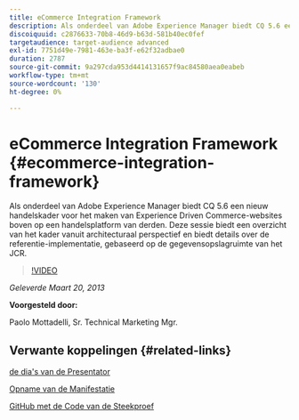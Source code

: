 ```yaml
---
title: eCommerce Integration Framework
description: Als onderdeel van Adobe Experience Manager biedt CQ 5.6 een nieuw Commerce Framework voor het maken van Experience Driven Commerce-websites boven op een handelsplatform van derden. Deze sessie biedt een overzicht van het framework vanuit architecturaal perspectief en biedt een aantal details over de referentie-implementatie, gebaseerd op de gegevensopslagruimte van het JCR.
discoiquuid: c2876633-70b8-46d9-b63d-581b40ec0fef
targetaudience: target-audience advanced
exl-id: 7751d49e-7981-463e-ba3f-e62f32adbae0
duration: 2787
source-git-commit: 9a297cda953d4414131657f9ac84580aea0eabeb
workflow-type: tm+mt
source-wordcount: '130'
ht-degree: 0%

---
```


# eCommerce Integration Framework {#ecommerce-integration-framework}

Als onderdeel van Adobe Experience Manager biedt CQ 5.6 een nieuw handelskader voor het maken van Experience Driven Commerce-websites boven op een handelsplatform van derden. Deze sessie biedt een overzicht van het kader vanuit architecturaal perspectief en biedt details over de referentie-implementatie, gebaseerd op de gegevensopslagruimte van het JCR.

>[!VIDEO](https://video.tv.adobe.com/v/19577/?quality=9)

*Geleverde Maart 20, 2013*

**Voorgesteld door:**

Paolo Mottadelli, Sr. Technical Marketing Mgr.

## Verwante koppelingen {#related-links}

[ de dia&#39;s van de Presentator ](https://www.slideshare.net/paolomoz/aem-cq-ecommerce-framework)

[ Opname van de Manifestatie ](https://vimeo.com/62251523)

[ GitHub met de Code van de Steekproef ](https://github.com/paolomoz/cq-commerce-impl-sample)
